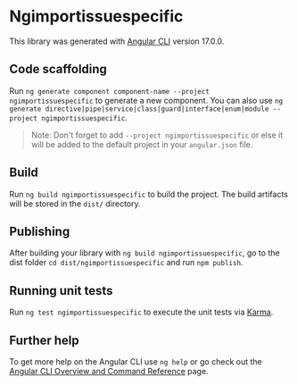 # Ngimportissuespecific

This library was generated with [Angular CLI](https://github.com/angular/angular-cli) version 17.0.0.

## Code scaffolding

Run `ng generate component component-name --project ngimportissuespecific` to generate a new component. You can also use `ng generate directive|pipe|service|class|guard|interface|enum|module --project ngimportissuespecific`.
> Note: Don't forget to add `--project ngimportissuespecific` or else it will be added to the default project in your `angular.json` file. 

## Build

Run `ng build ngimportissuespecific` to build the project. The build artifacts will be stored in the `dist/` directory.

## Publishing

After building your library with `ng build ngimportissuespecific`, go to the dist folder `cd dist/ngimportissuespecific` and run `npm publish`.

## Running unit tests

Run `ng test ngimportissuespecific` to execute the unit tests via [Karma](https://karma-runner.github.io).

## Further help

To get more help on the Angular CLI use `ng help` or go check out the [Angular CLI Overview and Command Reference](https://angular.io/cli) page.
